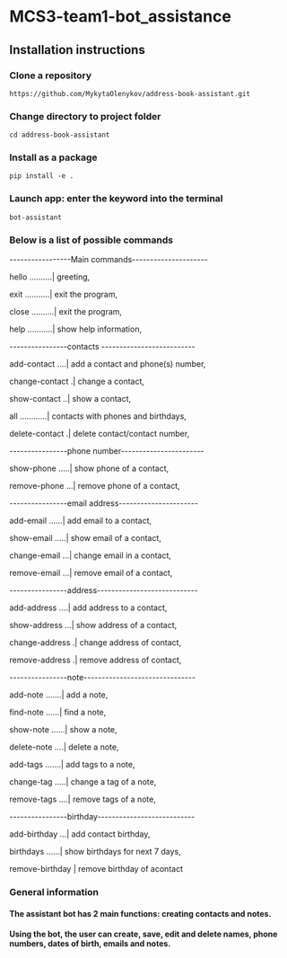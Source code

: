 # MCS3-team1-bot_assistance

## Installation instructions

### Clone a repository

```https://github.com/MykytaOlenykov/address-book-assistant.git``` 

### Change directory to project folder

```cd address-book-assistant```

### Install as a package

```pip install -e .```

### Launch app: enter the keyword into the terminal

```bot-assistant```

### Below is a list of possible commands

-----------------Main commands---------------------

hello ..........| greeting,

exit ...........| exit the program,

close ..........| exit the program,

help ...........| show help information,

----------------contacts --------------------------

add-contact ....| add a contact and phone(s) number,

change-contact .| change a contact, 

 show-contact ..| show a contact,

all ............| contacts with phones and birthdays,

delete-contact .| delete contact/contact number,

----------------phone number-----------------------

show-phone .....| show phone of a contact,

remove-phone ...| remove phone of a contact,

----------------email address----------------------

add-email ......| add email to a contact,

show-email .....| show email of a contact,

change-email ...| change email in a contact,

remove-email ...| remove email of a contact,

----------------address----------------------------

add-address ....| add address to a contact,

show-address ...| show address of a contact,

change-address .| change address of contact,

remove-address .| remove address of contact,

----------------note-------------------------------

add-note .......| add a note,

find-note ......| find a note,

show-note ......| show a note,

delete-note ....| delete a note,

add-tags .......| add tags to a note,

change-tag .....| change a tag of a note,

remove-tags ....| remove tags of a note,

----------------birthday---------------------------

add-birthday ...| add contact birthday,

birthdays ......| show birthdays for next 7 days,

remove-birthday | remove birthday of acontact


### General information

#### The assistant bot has 2 main functions: creating contacts and notes.
#### Using the bot, the user can create, save, edit and delete names, phone numbers, dates of birth, emails and notes.